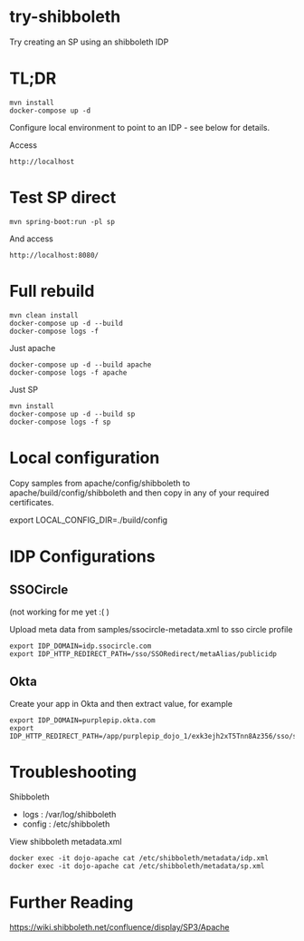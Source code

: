 # try-shibboleth

Try creating an SP using an shibboleth IDP

# TL;DR

    mvn install
    docker-compose up -d

Configure local environment to point to an IDP - see below for details.

Access

    http://localhost

# Test SP direct

    mvn spring-boot:run -pl sp

And access

    http://localhost:8080/

# Full rebuild

    mvn clean install
    docker-compose up -d --build
    docker-compose logs -f

Just apache

    docker-compose up -d --build apache
    docker-compose logs -f apache

Just SP

    mvn install
    docker-compose up -d --build sp
    docker-compose logs -f sp

# Local configuration

Copy samples from apache/config/shibboleth to apache/build/config/shibboleth and then copy in any of your required
certificates.

  export LOCAL_CONFIG_DIR=./build/config

# IDP Configurations

## SSOCircle

(not working for me yet :( )

Upload meta data from samples/ssocircle-metadata.xml to sso circle profile

```
export IDP_DOMAIN=idp.ssocircle.com
export IDP_HTTP_REDIRECT_PATH=/sso/SSORedirect/metaAlias/publicidp
```

## Okta

Create your app in Okta and then extract value, for example

```
export IDP_DOMAIN=purplepip.okta.com
export IDP_HTTP_REDIRECT_PATH=/app/purplepip_dojo_1/exk3ejh2xT5Tnn8Az356/sso/saml
```


# Troubleshooting

Shibboleth
* logs : /var/log/shibboleth
* config : /etc/shibboleth

View shibboleth metadata.xml

    docker exec -it dojo-apache cat /etc/shibboleth/metadata/idp.xml
    docker exec -it dojo-apache cat /etc/shibboleth/metadata/sp.xml

# Further Reading

https://wiki.shibboleth.net/confluence/display/SP3/Apache

